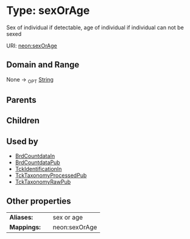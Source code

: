 
# Type: sexOrAge


Sex of individual if detectable, age of individual if individual can not be sexed

URI: [neon:sexOrAge](https://data.neonscience.org/sexOrAge)


## Domain and Range

None ->  <sub>OPT</sub> [String](types/String.md)

## Parents


## Children


## Used by

 * [BrdCountdataIn](BrdCountdataIn.md)
 * [BrdCountdataPub](BrdCountdataPub.md)
 * [TckIdentificationIn](TckIdentificationIn.md)
 * [TckTaxonomyProcessedPub](TckTaxonomyProcessedPub.md)
 * [TckTaxonomyRawPub](TckTaxonomyRawPub.md)

## Other properties

|  |  |  |
| --- | --- | --- |
| **Aliases:** | | sex or age |
| **Mappings:** | | neon:sexOrAge |

